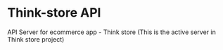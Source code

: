 # Think-store API
 API Server for ecommerce app - Think store 
 (This is the active server in Think store project)
